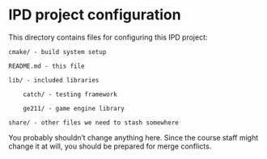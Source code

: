 # IPD project configuration

This directory contains files for configuring this IPD project:

    cmake/ - build system setup

    README.md - this file

    lib/ - included libraries

        catch/ - testing framework

        ge211/ - game engine library

    share/ - other files we need to stash somewhere

You probably shouldn’t change anything here. Since the course staff
might change it at will, you should be prepared for merge conflicts.
